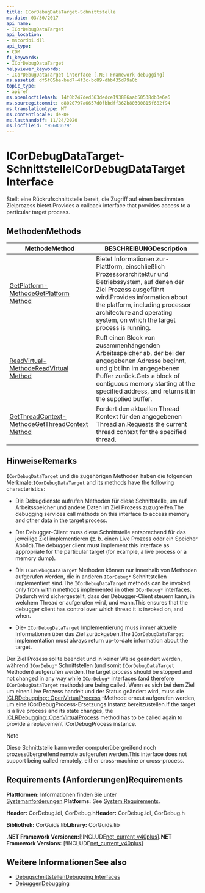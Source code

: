 ```yaml
---
title: ICorDebugDataTarget-Schnittstelle
ms.date: 03/30/2017
api_name:
- ICorDebugDataTarget
api_location:
- mscordbi.dll
api_type:
- COM
f1_keywords:
- ICorDebugDataTarget
helpviewer_keywords:
- ICorDebugDataTarget interface [.NET Framework debugging]
ms.assetid: df5f05be-bed7-4f3c-bc89-dbb435d79a0b
topic_type:
- apiref
ms.openlocfilehash: 14f0b247ded363dedce193886aab50538db3e6a6
ms.sourcegitcommit: d8020797a6657d0fbbdff362b80300815f682f94
ms.translationtype: MT
ms.contentlocale: de-DE
ms.lasthandoff: 11/24/2020
ms.locfileid: "95683679"
---
```

# <a name="icordebugdatatarget-interface"></a><span data-ttu-id="603b7-102">ICorDebugDataTarget-Schnittstelle</span><span class="sxs-lookup"><span data-stu-id="603b7-102">ICorDebugDataTarget Interface</span></span>

<span data-ttu-id="603b7-103">Stellt eine Rückrufschnittstelle bereit, die Zugriff auf einen bestimmten Zielprozess bietet.</span><span class="sxs-lookup"><span data-stu-id="603b7-103">Provides a callback interface that provides access to a particular target process.</span></span>  
  
## <a name="methods"></a><span data-ttu-id="603b7-104">Methoden</span><span class="sxs-lookup"><span data-stu-id="603b7-104">Methods</span></span>  
  
|<span data-ttu-id="603b7-105">Methode</span><span class="sxs-lookup"><span data-stu-id="603b7-105">Method</span></span>|<span data-ttu-id="603b7-106">BESCHREIBUNG</span><span class="sxs-lookup"><span data-stu-id="603b7-106">Description</span></span>|  
|------------|-----------------|  
|[<span data-ttu-id="603b7-107">GetPlatform-Methode</span><span class="sxs-lookup"><span data-stu-id="603b7-107">GetPlatform Method</span></span>](icordebugdatatarget-getplatform-method.md)|<span data-ttu-id="603b7-108">Bietet Informationen zur-Plattform, einschließlich Prozessorarchitektur und Betriebssystem, auf denen der Ziel Prozess ausgeführt wird.</span><span class="sxs-lookup"><span data-stu-id="603b7-108">Provides information about the platform, including processor architecture and operating system, on which the target process is running.</span></span>|  
|[<span data-ttu-id="603b7-109">ReadVirtual-Methode</span><span class="sxs-lookup"><span data-stu-id="603b7-109">ReadVirtual Method</span></span>](icordebugdatatarget-readvirtual-method.md)|<span data-ttu-id="603b7-110">Ruft einen Block von zusammenhängenden Arbeitsspeicher ab, der bei der angegebenen Adresse beginnt, und gibt ihn im angegebenen Puffer zurück.</span><span class="sxs-lookup"><span data-stu-id="603b7-110">Gets a block of contiguous memory starting at the specified address, and returns it in the supplied buffer.</span></span>|  
|[<span data-ttu-id="603b7-111">GetThreadContext-Methode</span><span class="sxs-lookup"><span data-stu-id="603b7-111">GetThreadContext Method</span></span>](icordebugdatatarget-getthreadcontext-method.md)|<span data-ttu-id="603b7-112">Fordert den aktuellen Thread Kontext für den angegebenen Thread an.</span><span class="sxs-lookup"><span data-stu-id="603b7-112">Requests the current thread context for the specified thread.</span></span>|  
  
## <a name="remarks"></a><span data-ttu-id="603b7-113">Hinweise</span><span class="sxs-lookup"><span data-stu-id="603b7-113">Remarks</span></span>  

 <span data-ttu-id="603b7-114">`ICorDebugDataTarget` und die zugehörigen Methoden haben die folgenden Merkmale:</span><span class="sxs-lookup"><span data-stu-id="603b7-114">`ICorDebugDataTarget` and its methods have the following characteristics:</span></span>  
  
- <span data-ttu-id="603b7-115">Die Debugdienste aufrufen Methoden für diese Schnittstelle, um auf Arbeitsspeicher und andere Daten im Ziel Prozess zuzugreifen.</span><span class="sxs-lookup"><span data-stu-id="603b7-115">The debugging services call methods on this interface to access memory and other data in the target process.</span></span>  
  
- <span data-ttu-id="603b7-116">Der Debugger-Client muss diese Schnittstelle entsprechend für das jeweilige Ziel implementieren (z. b. einen Live Prozess oder ein Speicher Abbild).</span><span class="sxs-lookup"><span data-stu-id="603b7-116">The debugger client must implement this interface as appropriate for the particular target (for example, a live process or a memory dump).</span></span>  
  
- <span data-ttu-id="603b7-117">Die `ICorDebugDataTarget` Methoden können nur innerhalb von Methoden aufgerufen werden, die in anderen `ICorDebug*` Schnittstellen implementiert sind.</span><span class="sxs-lookup"><span data-stu-id="603b7-117">The `ICorDebugDataTarget` methods can be invoked only from within methods implemented in other `ICorDebug*` interfaces.</span></span> <span data-ttu-id="603b7-118">Dadurch wird sichergestellt, dass der Debugger-Client steuern kann, in welchem Thread er aufgerufen wird, und wann.</span><span class="sxs-lookup"><span data-stu-id="603b7-118">This ensures that the debugger client has control over which thread it is invoked on, and when.</span></span>  
  
- <span data-ttu-id="603b7-119">Die- `ICorDebugDataTarget` Implementierung muss immer aktuelle Informationen über das Ziel zurückgeben.</span><span class="sxs-lookup"><span data-stu-id="603b7-119">The `ICorDebugDataTarget` implementation must always return up-to-date information about the target.</span></span>  
  
 <span data-ttu-id="603b7-120">Der Ziel Prozess sollte beendet und in keiner Weise geändert werden, während `ICorDebug*` Schnittstellen (und somit `ICorDebugDataTarget` Methoden) aufgerufen werden.</span><span class="sxs-lookup"><span data-stu-id="603b7-120">The target process should be stopped and not changed in any way while `ICorDebug*` interfaces (and therefore `ICorDebugDataTarget` methods) are being called.</span></span> <span data-ttu-id="603b7-121">Wenn es sich bei dem Ziel um einen Live Prozess handelt und der Status geändert wird, muss die [ICLRDebugging:: OpenVirtualProcess](iclrdebugging-openvirtualprocess-method.md) -Methode erneut aufgerufen werden, um eine ICorDebugProcess-Ersetzungs Instanz bereitzustellen.</span><span class="sxs-lookup"><span data-stu-id="603b7-121">If the target is a live process and its state changes, the [ICLRDebugging::OpenVirtualProcess](iclrdebugging-openvirtualprocess-method.md) method has to be called again to provide a replacement ICorDebugProcess instance.</span></span>  
  
> [!NOTE]
> <span data-ttu-id="603b7-122">Diese Schnittstelle kann weder computerübergreifend noch prozessübergreifend remote aufgerufen werden.</span><span class="sxs-lookup"><span data-stu-id="603b7-122">This interface does not support being called remotely, either cross-machine or cross-process.</span></span>  
  
## <a name="requirements"></a><span data-ttu-id="603b7-123">Requirements (Anforderungen)</span><span class="sxs-lookup"><span data-stu-id="603b7-123">Requirements</span></span>  

 <span data-ttu-id="603b7-124">**Plattformen:** Informationen finden Sie unter [Systemanforderungen](../../get-started/system-requirements.md).</span><span class="sxs-lookup"><span data-stu-id="603b7-124">**Platforms:** See [System Requirements](../../get-started/system-requirements.md).</span></span>  
  
 <span data-ttu-id="603b7-125">**Header:** CorDebug.idl, CorDebug.h</span><span class="sxs-lookup"><span data-stu-id="603b7-125">**Header:** CorDebug.idl, CorDebug.h</span></span>  
  
 <span data-ttu-id="603b7-126">**Bibliothek:** CorGuids.lib</span><span class="sxs-lookup"><span data-stu-id="603b7-126">**Library:** CorGuids.lib</span></span>  
  
 <span data-ttu-id="603b7-127">**.NET Framework Versionen:**[!INCLUDE[net_current_v40plus](../../../../includes/net-current-v40plus-md.md)]</span><span class="sxs-lookup"><span data-stu-id="603b7-127">**.NET Framework Versions:** [!INCLUDE[net_current_v40plus](../../../../includes/net-current-v40plus-md.md)]</span></span>  
  
## <a name="see-also"></a><span data-ttu-id="603b7-128">Weitere Informationen</span><span class="sxs-lookup"><span data-stu-id="603b7-128">See also</span></span>

- [<span data-ttu-id="603b7-129">Debugschnittstellen</span><span class="sxs-lookup"><span data-stu-id="603b7-129">Debugging Interfaces</span></span>](debugging-interfaces.md)
- [<span data-ttu-id="603b7-130">Debuggen</span><span class="sxs-lookup"><span data-stu-id="603b7-130">Debugging</span></span>](index.md)
